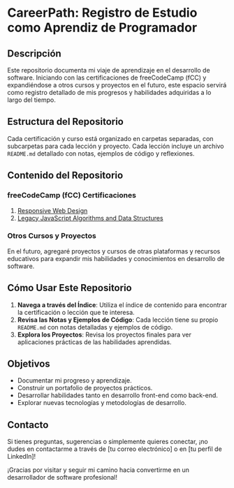 # CareerPath: Registro de Estudio como Aprendiz de Programador

## Descripción
Este repositorio documenta mi viaje de aprendizaje en el desarrollo de software. Iniciando con las certificaciones de freeCodeCamp (fCC) y expandiéndose a otros cursos y proyectos en el futuro, este espacio servirá como registro detallado de mis progresos y habilidades adquiridas a lo largo del tiempo.

## Estructura del Repositorio
Cada certificación y curso está organizado en carpetas separadas, con subcarpetas para cada lección y proyecto. Cada lección incluye un archivo `README.md` detallado con notas, ejemplos de código y reflexiones.

## Contenido del Repositorio

### freeCodeCamp (fCC) Certificaciones
1. [Responsive Web Design](./responsive-web-design/README.md)
2. [Legacy JavaScript Algorithms and Data Structures](./legacy-javascript-algorithms-and-data-structures/README.md)
<!---
3. [Front End Development Libraries](./front-end-libraries/README.md)
4. [Data Visualization](./data-visualization/README.md)
5. [Back End Development and APIs](./back-end-development-and-apis/README.md)
6. [Quality Assurance](./quality-assurance/README.md)
7. [Scientific Computing with Python](./scientific-computing-with-python/README.md)
8. [Data Analysis with Python](./data-analysis-with-python/README.md)
9. [Information Security](./information-security/README.md)
10. [Machine Learning with Python](./machine-learning-with-python/README.md)
--->

### Otros Cursos y Proyectos
En el futuro, agregaré proyectos y cursos de otras plataformas y recursos educativos para expandir mis habilidades y conocimientos en desarrollo de software.

## Cómo Usar Este Repositorio
1. **Navega a través del Índice**: Utiliza el índice de contenido para encontrar la certificación o lección que te interesa.
2. **Revisa las Notas y Ejemplos de Código**: Cada lección tiene su propio `README.md` con notas detalladas y ejemplos de código.
3. **Explora los Proyectos**: Revisa los proyectos finales para ver aplicaciones prácticas de las habilidades aprendidas.

## Objetivos
- Documentar mi progreso y aprendizaje.
- Construir un portafolio de proyectos prácticos.
- Desarrollar habilidades tanto en desarrollo front-end como back-end.
- Explorar nuevas tecnologías y metodologías de desarrollo.

## Contacto
Si tienes preguntas, sugerencias o simplemente quieres conectar, ¡no dudes en contactarme a través de [tu correo electrónico] o en [tu perfil de LinkedIn]!

¡Gracias por visitar y seguir mi camino hacia convertirme en un desarrollador de software profesional!
